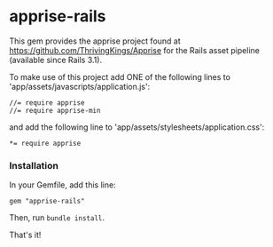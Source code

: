 # apprise-rails

This gem provides the apprise project found at https://github.com/ThrivingKings/Apprise for the Rails asset pipeline (available since Rails 3.1).

To make use of this project add ONE of the following lines to 'app/assets/javascripts/application.js':

    //= require apprise
    //= require apprise-min

and add the following line to 'app/assets/stylesheets/application.css':

    *= require apprise

### Installation

In your Gemfile, add this line:

    gem "apprise-rails"

Then, run `bundle install`.

That's it!
